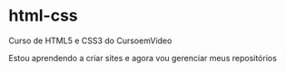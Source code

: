 # html-css
 Curso de HTML5 e CSS3 do CursoemVideo

Estou aprendendo a criar sites e agora vou gerenciar meus repositórios
